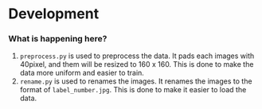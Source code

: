 # Development 

### What is happening here?

1. `preprocess.py` is used to preprocess the data. It pads each images with 40pixel, and them will be resized to 160 x 160. This is done to make the data more uniform and easier to train. 
2. `rename.py` is used to renames the images. It renames the images to the format of `label_number.jpg`. This is done to make it easier to load the data.